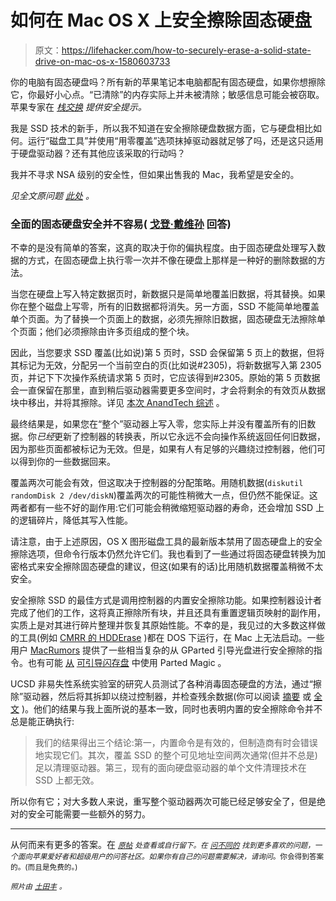 # 如何在 Mac OS X 上安全擦除固态硬盘

> 原文：<https://lifehacker.com/how-to-securely-erase-a-solid-state-drive-on-mac-os-x-1580603733>

你的电脑有固态硬盘吗？所有新的苹果笔记本电脑都配有固态硬盘，如果你想擦除它，你最好小心点。“已清除”的内存实际上并未被清除；敏感信息可能会被窃取。苹果专家在 [*栈交换*](http://apple.stackexchange.com/?utm_source=lifehacker&utm_medium=syndication&utm_campaign=crowdhacker&utm_content=apple-119) *提供安全提示。*



我是 SSD 技术的新手，所以我不知道在安全擦除硬盘数据方面，它与硬盘相比如何。运行“磁盘工具”并使用“用零覆盖”选项抹掉驱动器就足够了吗，还是这只适用于硬盘驱动器？还有其他应该采取的行动吗？

我并不寻求 NSA 级别的安全性，但如果出售我的 Mac，我希望是安全的。

*见全文原问题* [*此处*](http://apple.stackexchange.com/q/6278/2184?utm_source=lifehacker&utm_medium=syndication&utm_campaign=crowdhacker&utm_content=apple-119) *。*

### 全面的固态硬盘安全并不容易( [戈登·戴维孙](http://apple.stackexchange.com/a/6287/427?utm_source=lifehacker&utm_medium=syndication&utm_campaign=crowdhacker&utm_content=apple-119) 回答)

不幸的是没有简单的答案，这真的取决于你的偏执程度。由于固态硬盘处理写入数据的方式，在固态硬盘上执行零一次并不像在硬盘上那样是一种好的删除数据的方法。

当您在硬盘上写入特定数据页时，新数据只是简单地覆盖旧数据，将其替换。如果你在整个磁盘上写零，所有的旧数据都将消失。另一方面，SSD 不能简单地覆盖单个页面。为了替换一个页面上的数据，必须先擦除旧数据，固态硬盘无法擦除单个页面；他们必须擦除由许多页组成的整个块。

因此，当您要求 SSD 覆盖(比如说)第 5 页时，SSD 会保留第 5 页上的数据，但将其标记为无效，分配另一个当前空白的页(比如说#2305)，将新数据写入第 2305 页，并记下下次操作系统请求第 5 页时，它应该得到#2305。原始的第 5 页数据会一直保留在那里，直到稍后驱动器需要更多空间时，才会将剩余的有效页从数据块中移出，并将其擦除。详见 [本次 AnandTech 综述](http://www.anandtech.com/show/2738) 。

最终结果是，如果您在“整个”驱动器上写入零，您实际上并没有覆盖所有的旧数据。你*已经*更新了控制器的转换表，所以它永远不会向操作系统返回任何旧数据，因为那些页面都被标记为无效。但是，如果有人有足够的兴趣绕过控制器，他们可以得到你的一些数据回来。

覆盖两次可能会有效，但这取决于控制器的分配策略。用随机数据(`diskutil randomDisk 2 /dev/diskN`)覆盖两次的可能性稍微大一点，但仍然不能保证。这两者都有一些不好的副作用:它们可能会稍微缩短驱动器的寿命，还会增加 SSD 上的逻辑碎片，降低其写入性能。

请注意，由于上述原因，OS X 图形磁盘工具的最新版本禁用了固态硬盘上的安全擦除选项，但命令行版本仍然允许它们。我也看到了一些通过将固态硬盘转换为加密格式来安全擦除固态硬盘的建议，但这(如果有的话)比用随机数据覆盖稍微不太安全。

安全擦除 SSD 的最佳方式是调用控制器的内置安全擦除功能。如果控制器设计者完成了他们的工作，这将真正擦除所有块，并且还具有重置逻辑页映射的副作用，实质上是对其进行碎片整理并恢复其原始性能。不幸的是，我见过的大多数这样做的工具(例如 [CMRR 的 HDDErase](http://cmrr.ucsd.edu/people/Hughes/Secure-Erase.html) )都在 DOS 下运行，在 Mac 上无法启动。一些用户 [MacRumors](http://forums.macrumors.com/showthread.php?t=841182) 提供了一些相当复杂的从 GParted 引导光盘进行安全擦除的指令。也有可能 [从](http://www.cnet.com/how-to/how-to-securely-erase-an-ssd-drive/) [可引导闪存盘](http://www.cnet.com/how-to/what-to-do-with-your-usb-flash-drive-maintain-windows/) 中使用 Parted Magic 。

UCSD 非易失性系统实验室的研究人员测试了各种消毒固态硬盘的方法，通过“擦除”驱动器，然后将其拆卸以绕过控制器，并检查残余数据(你可以阅读 [摘要](http://nvsl.ucsd.edu/sanitize/) 或 [全文](http://cseweb.ucsd.edu/users/swanson/papers/Fast2011SecErase.pdf) )。他们的结果与我上面所说的基本一致，同时也表明内置的安全擦除命令并不总是能正确执行:

> 我们的结果得出三个结论:第一，内置命令是有效的，但制造商有时会错误地实现它们。其次，覆盖 SSD 的整个可见地址空间两次通常(但并不总是)足以清理驱动器。第三，现有的面向硬盘驱动器的单个文件清理技术在 SSD 上都无效。

所以你有它；对大多数人来说，重写整个驱动器两次可能已经足够安全了，但是绝对的安全可能需要一些额外的努力。

* * *

从何而来有更多的答案。在 [<small>*原帖*</small>](http://apple.stackexchange.com/q/6278/2184?utm_source=lifehacker&utm_medium=syndication&utm_campaign=crowdhacker&utm_content=apple-119) <small>*处查看或自行留下。在*</small> [<small>*问不同的*</small>](http://apple.stackexchange.com/?utm_source=lifehacker&utm_medium=syndication&utm_campaign=crowdhacker&utm_content=apple-119) <small>*找到更多喜欢的问题，一个面向苹果爱好者和超级用户的问答社区。如果你有自己的问题需要解决，请询问*</small>[<small></small>](http://apple.stackexchange.com/questions/ask?utm_source=lifehacker&utm_medium=syndication&utm_campaign=crowdhacker&utm_content=apple-119)*<small>*。你会得到答案的。(而且是免费的。)*</small>*

**<small>照片由</small>* [*<small>土田丰</small>*](https://www.flickr.com/photos/ivyfield/7072709381) *<small>。</small>**